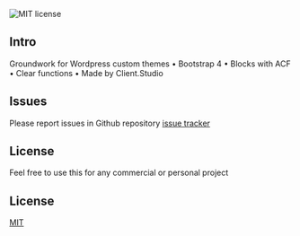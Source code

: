 ![MIT license](https://img.shields.io/badge/license-MIT-blue.svg)

## Intro

Groundwork for Wordpress custom themes • Bootstrap 4 • Blocks with ACF • Clear functions • Made by Client.Studio

## Issues

Please report issues in Github repository [issue tracker](https://github.com/clientagency/client.theme/issues)

## License

Feel free to use this for any commercial or personal project

## License

[MIT](http://opensource.org/licenses/MIT)

